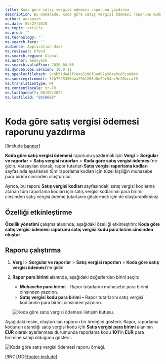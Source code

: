 ```yaml
---
title: Koda göre satış vergisi ödemesi raporunu yazdırma
description: Bu makalede, Koda göre satış vergisi ödemesi raporunu muhasebe veya vergi kodu para birimi cinsinden yazdırmak için gerekli olan ayarlar ve eylemler hakkında bilgiler sağlanmaktadır.
author: anasyash
ms.date: 05/27/2020
ms.topic: article
ms.prod: ''
ms.technology: ''
ms.search.form: ''
audience: Application User
ms.reviewer: kfend
ms.search.region: Global
ms.author: anasyash
ms.search.validFrom: 2020-04-08
ms.dyn365.ops.version: 10.0.11
ms.openlocfilehash: 9c6b51da41f2aaa3206f8ad97a364a9cd5ca6d49
ms.sourcegitcommit: 52b7225350daa29b1263d8e29c54ac9e20bcca70
ms.translationtype: HT
ms.contentlocale: tr-TR
ms.lasthandoff: 06/03/2022
ms.locfileid: "8856668"
---
```

# <a name="print-the-sales-tax-payment-by-code-report"></a>Koda göre satış vergisi ödemesi raporunu yazdırma 

[!include [banner](../includes/banner.md)]

**Koda göre satış vergisi ödemesi** raporunu yazdırmak için **Vergi** \> **Sorgular ve raporlar** \> **Satış vergisi raporları** \> **Koda göre satış vergisi ödemesi**'ne gidin. Varsayılan olarak, rapor tutarları **Satış vergisi raporlama kodları** sayfasında ayarlanan tüm raporlama kodları için tüzel kişiliğin muhasebe para birimi cinsinden oluşturulur.

Ayrıca, bu raporu **Satış vergisi kodları** sayfasındaki satış vergisi kodlarına atanan tüm raporlama kodları için satış vergisi kodlarının para birimi cinsinden satış vergisi ödeme tutarlarını göstermek için de oluşturabilirsiniz.

## <a name="turn-on-the-feature"></a>Özelliği etkinleştirme

**Özellik yönetimi** çalışma alanında, aşağıdaki özelliği etkinleştirin: **Koda göre satış vergisi ödemesi raporunu satış vergisi kodu para birimi cinsinden oluştur**.

## <a name="run-the-report"></a>Raporu çalıştırma

1. **Vergi** \> **Sorgular ve raporlar** \> **Satış vergisi raporları** \> **Koda göre satış vergisi ödemesi**'ne gidin.
2. **Rapor para birimi** alanında, aşağıdaki değerlerden birini seçin:

    - **Muhasebe para birimi** – Rapor tutarlarını muhasebe para birimi cinsinden yazdırın.
    - **Satış vergisi kodu para birimi** – Rapor tutarlarını satış vergisi kodlarının para birimi cinsinden yazdırın.

    ![Koda göre satış vergisi ödemesi iletişim kutusu.](media/Sales-tax-payment-by-code.png)

Aşağıdaki resim, oluşturulan raporun bir örneğini gösterir. Rapor, raporlama kodunun atandığı satış vergisi kodu için **Satış vergisi para birimi** alanının **EUR** olarak ayarlanması durumunda raporlama kodu **101**'in **EUR** para birimine sahip olduğunu gösterir.

![Koda göre satış vergisi ödemesi raporu örneği.](media/Sales-tax-payment-by-code-2.png)


[!INCLUDE[footer-include](../../includes/footer-banner.md)]